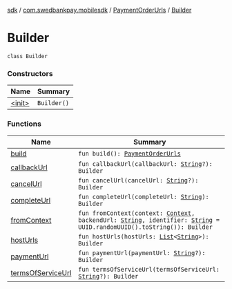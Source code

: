 [sdk](../../../index.md) / [com.swedbankpay.mobilesdk](../../index.md) / [PaymentOrderUrls](../index.md) / [Builder](./index.md)

# Builder

`class Builder`

### Constructors

| Name | Summary |
|---|---|
| [&lt;init&gt;](-init-.md) | `Builder()` |

### Functions

| Name | Summary |
|---|---|
| [build](build.md) | `fun build(): `[`PaymentOrderUrls`](../index.md) |
| [callbackUrl](callback-url.md) | `fun callbackUrl(callbackUrl: `[`String`](https://kotlinlang.org/api/latest/jvm/stdlib/kotlin/-string/index.html)`?): Builder` |
| [cancelUrl](cancel-url.md) | `fun cancelUrl(cancelUrl: `[`String`](https://kotlinlang.org/api/latest/jvm/stdlib/kotlin/-string/index.html)`?): Builder` |
| [completeUrl](complete-url.md) | `fun completeUrl(completeUrl: `[`String`](https://kotlinlang.org/api/latest/jvm/stdlib/kotlin/-string/index.html)`): Builder` |
| [fromContext](from-context.md) | `fun fromContext(context: `[`Context`](https://developer.android.com/reference/android/content/Context.html)`, backendUrl: `[`String`](https://kotlinlang.org/api/latest/jvm/stdlib/kotlin/-string/index.html)`, identifier: `[`String`](https://kotlinlang.org/api/latest/jvm/stdlib/kotlin/-string/index.html)` = UUID.randomUUID().toString()): Builder` |
| [hostUrls](host-urls.md) | `fun hostUrls(hostUrls: `[`List`](https://kotlinlang.org/api/latest/jvm/stdlib/kotlin.collections/-list/index.html)`<`[`String`](https://kotlinlang.org/api/latest/jvm/stdlib/kotlin/-string/index.html)`>): Builder` |
| [paymentUrl](payment-url.md) | `fun paymentUrl(paymentUrl: `[`String`](https://kotlinlang.org/api/latest/jvm/stdlib/kotlin/-string/index.html)`?): Builder` |
| [termsOfServiceUrl](terms-of-service-url.md) | `fun termsOfServiceUrl(termsOfServiceUrl: `[`String`](https://kotlinlang.org/api/latest/jvm/stdlib/kotlin/-string/index.html)`?): Builder` |
